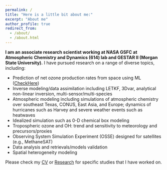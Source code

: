 ```yaml
---
permalink: /
title: "Here is a little bit about me:"
excerpt: "About me"
author_profile: true
redirect_from: 
  - /about/
  - /about.html
---
```

__I am an associate research scientist working at NASA GSFC at Atmospheric Chemistry and Dynamics (614) lab and GESTAR II (Morgan State University).__
I have pursued research on a range of diverse topics, including:

- Prediction of net ozone production rates from space using ML ([CheckHere](https://www.ozonerates.space))
- Inverse modeling/data assimilation including LETKF, 3Dvar, analytical non-linear inversion, multi-sensor/multi-species
- Atmospheric modeling including simulations of atmospheric chemistry over southeast Texas, CONUS, East Asia, and Europe; dynamics of hurricanes such as Harvey and severe weather events such as heatwaves
- Idealized simulation such as 0-D chemical box modeling
- Tropospheric ozone and OH: trend and sensitivity to meteorology and precursors/proxies
- Observing System Simulation Experiment (OSSE) designed for satellites (e.g., MethaneSAT)
- Data analysis and retrievals/models validation
- Spatial heterogeneity modeling

Please check my [CV](cv) or [Research](research) for specific studies that I have worked on.

<br />